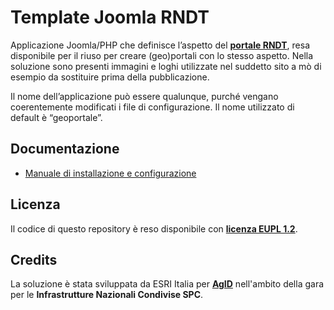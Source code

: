# Template Joomla RNDT

Applicazione Joomla/PHP che definisce l’aspetto del [**portale RNDT**](https://geodati.gov.it), resa disponibile per il riuso per creare (geo)portali con lo stesso aspetto. Nella soluzione sono presenti immagini e loghi utilizzate nel suddetto sito a mò di esempio da sostituire prima della pubblicazione. 

Il nome dell’applicazione può essere qualunque, purché vengano coerentemente modificati i file di configurazione. Il nome utilizzato di default è “geoportale”.

## Documentazione

- [Manuale di installazione e configurazione](documentation/manuale-installazione.md)

## Licenza

Il codice di questo repository è reso disponibile con [**licenza EUPL 1.2**](LICENSE).

## Credits

La soluzione è stata sviluppata da ESRI Italia per [**AgID**](https://agid.gov.it/) nell'ambito della gara per le **Infrastrutture Nazionali Condivise SPC**.
